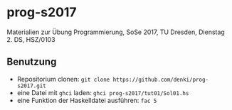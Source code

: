 # prog-s2017
Materialien zur Übung Programmierung, SoSe 2017, TU Dresden, Dienstag 2. DS, HSZ/0103

## Benutzung
* Repositorium clonen: ``git clone https://github.com/denki/prog-s2017.git``
* eine Datei mit ``ghci`` laden: ``ghci prog-s2017/tut01/Sol01.hs``
* eine Funktion der Haskelldatei ausführen: ``fac 5``
